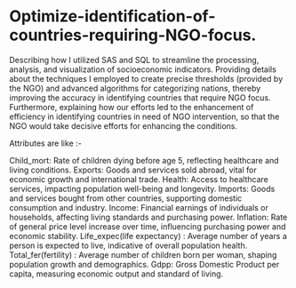 # Optimize-identification-of-countries-requiring-NGO-focus.

Describing how I utilized SAS and SQL to streamline the processing, analysis, and visualization of socioeconomic indicators. Providing details about the techniques I employed to create precise thresholds (provided by the NGO) and advanced algorithms for categorizing nations, thereby improving the accuracy in identifying countries that require NGO focus. 
Furthermore, explaining how our efforts led to the enhancement of efficiency in identifying countries in need of NGO intervention, so that the NGO would take decisive efforts for enhancing the conditions.

Attributes are like :-

Child_mort: Rate of children dying before age 5, reflecting healthcare and living conditions.
Exports: Goods and services sold abroad, vital for economic growth and international trade.
Health: Access to healthcare services, impacting population well-being and longevity.
Imports: Goods and services bought from other countries, supporting domestic consumption and industry.
Income: Financial earnings of individuals or households, affecting living standards and purchasing power.
Inflation: Rate of general price level increase over time, influencing purchasing power and economic stability.
Life_expec(life expectancy) : Average number of years a person is expected to live, indicative of overall population health.
Total_fer(fertility) : Average number of children born per woman, shaping population growth and demographics.
Gdpp: Gross Domestic Product per capita, measuring economic output and standard of living.








